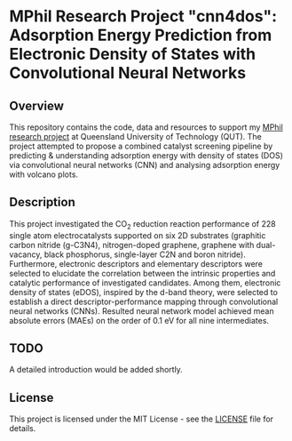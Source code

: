# MPhil Research Project "cnn4dos": Adsorption Energy Prediction from Electronic Density of States with Convolutional Neural Networks

## Overview

This repository contains the code, data and resources to support my [MPhil research project](https://eprints.qut.edu.au/241290/) at Queensland University of Technology (QUT). The project attempted to propose a combined catalyst screening pipeline by predicting & understanding adsorption energy with density of states (DOS) via convolutional neural networks (CNN) and analysing adsorption energy with volcano plots.

## Description

This project investigated the CO<sub>2</sub> reduction reaction performance of 228 single atom electrocatalysts supported on six 2D substrates (graphitic carbon nitride (g-C3N4), nitrogen-doped graphene, graphene with dual-vacancy, black phosphorus, single-layer C2N and boron nitride). Furthermore, electronic descriptors and elementary descriptors were selected to elucidate the correlation between the intrinsic properties and catalytic performance of investigated candidates. Among them, electronic density of states (eDOS), inspired by the d-band theory, were selected to establish a direct descriptor-performance mapping through convolutional neural networks (CNNs). Resulted neural network model achieved mean absolute errors (MAEs) on the order of 0.1 eV for all nine intermediates.

## TODO

A detailed introduction would be added shortly.

## License

This project is licensed under the MIT License - see the [LICENSE](./LICENSE) file for details.
